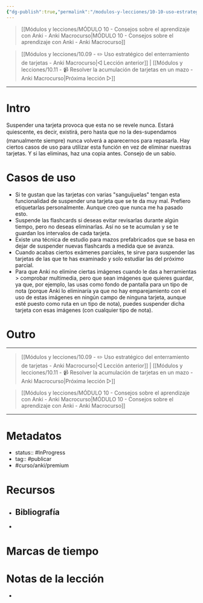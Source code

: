 ```yaml
---
{"dg-publish":true,"permalink":"/modulos-y-lecciones/10-10-uso-estrategico-de-la-suspension-de-tarjetas-anki-macrocurso/","noteIcon":"","updated":"2024-05-21T22:13:54.953+02:00"}
---
```



> [[Módulos y lecciones/MÓDULO 10 - Consejos sobre el aprendizaje con Anki - Anki Macrocurso\|MÓDULO 10 - Consejos sobre el aprendizaje con Anki - Anki Macrocurso]]

> [[Módulos y lecciones/10.09 - ✏️ Uso estratégico del enterramiento de tarjetas - Anki Macrocurso\|◁ Lección anterior]] | [[Módulos y lecciones/10.11 - 📹 Resolver la acumulación de tarjetas en un mazo - Anki Macrocurso\|Próxima lección ▷]]

---

# Intro
Suspender una tarjeta provoca que esta no se revele nunca. Estará quiescente, es decir, existirá, pero hasta que no la des-supendamos (manualmente siempre) nunca volverá a aparecernos para repasarla. Hay ciertos casos de uso para utilizar esta función en vez de eliminar nuestras tarjetas. Y si las eliminas, haz una copia antes. Consejo de un sabio.

# Casos de uso
- Si te gustan que las tarjetas con varias "sanguijuelas" tengan esta funcionalidad de suspender una tarjeta que se te da muy mal. Prefiero etiquetarlas personalmente. Aunque creo que nunca me ha pasado esto.
- Suspende las flashcards si deseas evitar revisarlas durante algún tiempo, pero no deseas eliminarlas. Así no se te acumulan y se te guardan los intervalos de cada tarjeta.
- Existe una técnica de estudio para mazos prefabricados que se basa en dejar de suspender nuevas flashcards a medida que se avanza.
- Cuando acabas ciertos exámenes parciales, te sirve para suspender las tarjetas de las que te has examinado y solo estudiar las del próximo parcial.
- Para que Anki no elimine ciertas imágenes cuando le das a herramientas > comprobar multimedia, pero que sean imágenes que quieres guardar, ya que, por ejemplo, las usas como fondo de pantalla para un tipo de nota (porque Anki lo eliminaría ya que no hay emparejamiento con el uso de estas imágenes en ningún campo de ninguna tarjeta, aunque esté puesto como ruta en un tipo de nota), puedes suspender dicha tarjeta con esas imágenes (con cualquier tipo de nota).


# Outro

---

> [[Módulos y lecciones/10.09 - ✏️ Uso estratégico del enterramiento de tarjetas - Anki Macrocurso\|◁ Lección anterior]] | [[Módulos y lecciones/10.11 - 📹 Resolver la acumulación de tarjetas en un mazo - Anki Macrocurso\|Próxima lección ▷]]

> [[Módulos y lecciones/MÓDULO 10 - Consejos sobre el aprendizaje con Anki - Anki Macrocurso\|MÓDULO 10 - Consejos sobre el aprendizaje con Anki - Anki Macrocurso]]

---

# Metadatos
- status:: #InProgress  
- tag:: #publicar 
- #curso/anki/premium

# Recursos
- Bibliografía
	- 
- 

# Marcas de tiempo


# Notas de la lección
- 